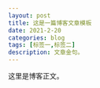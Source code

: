 ```yaml
---
layout: post
title: 这是一篇博客文章模板
date: 2021-2-20
categories: blog
tags: [标签一,标签二]
description: 文章金句。
---
```


这里是博客正文。












